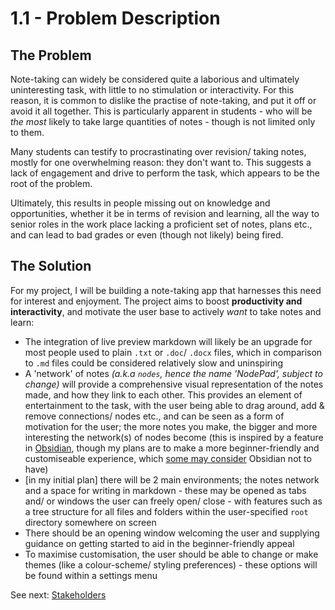 # 1.1 - Problem Description

## The Problem
Note-taking can widely be considered quite a laborious and ultimately uninteresting task, with little to no stimulation or interactivity. For this reason, it is common to dislike the practise of note-taking, and put it off or avoid it all together. This is particularly apparent in students - who will be *the most* likely to take large quantities of notes - though is not limited only to them. 

Many students can testify to procrastinating over revision/ taking notes, mostly for one overwhelming reason: they don't want to. This suggests a lack of engagement and drive to perform the task, which appears to be the root of the problem.

Ultimately, this results in people missing out on knowledge and opportunities, whether it be in terms of revision and learning, all the way to senior roles in the work place lacking a proficient set of notes, plans etc., and can lead to bad grades or even (though not likely) being fired.

## The Solution
For my project, I will be building a note-taking app that harnesses this need for interest and enjoyment. The project aims to boost **productivity and interactivity**, and motivate the user base to actively *want* to take notes and learn:
- The integration of live preview markdown will likely be an upgrade for most people used to plain `.txt` or `.doc`/ `.docx` files, which in comparison to `.md` files could be considered relatively slow and uninspiring
- A 'network' of notes *(a.k.a `nodes`, hence the name 'NodePad', subject to change)* will provide a comprehensive visual representation of the notes made, and how they link to each other. This provides an element of entertainment to the task, with the user being able to drag around, add & remove connections/ nodes etc., and can be seen as a form of motivation for the user; the more notes you make, the bigger and more interesting the network(s) of nodes become (this is inspired by a feature in [Obsidian](https://obsidian.md/), though my plans are to make a more beginner-friendly and customiseable experience, which [some may consider](https://www.reddit.com/r/ObsidianMD/comments/146krq7/total_beginner/) Obsidian not to have)
- [in my initial plan] there will be 2 main environments; the notes network and a space for writing in markdown - these may be opened as tabs and/ or windows the user can freely open/ close - with features such as a tree structure for all files and folders within the user-specified `root` directory somewhere on screen
- There should be an opening window welcoming the user and supplying guidance on getting started to aid in the beginner-friendly appeal
- To maximise customisation, the user should be able to change or make themes (like a colour-scheme/ styling preferences) - these options will be found within a settings menu

See next: [Stakeholders](1.2-stakeholders.md)
